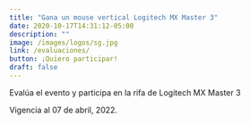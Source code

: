 ```yaml
---
title: "Gana un mouse vertical Logitech MX Master 3"
date: 2020-10-17T14:31:12-05:00
description: ""
image: /images/logos/sg.jpg
link: /evaluaciones/
button: ¡Quiero participar!
draft: false
---
```


Evalúa el evento y participa en la rifa de Logitech MX Master 3

Vigencia al 07 de abril, 2022.